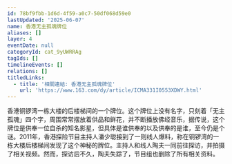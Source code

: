 ```yaml
---
id: 78bf9fbb-1d6d-4f59-a0c7-50df068d59e0
lastUpdated: '2025-06-07'
name: 香港无主孤魂牌位
aliases: []
layer: 4
eventDate: null
categoryId: cat_9yUWRRAg
tagIds: []
timelineEvents: []
relations: []
titledLinks:
  - title: '相關連結: 香港无主孤魂牌位'
    url: 'https://www.163.com/dy/article/ICMA331I0553XDWY.html'
---
```

香港铜锣湾一栋大楼的后楼梯间的一个牌位。这个牌位上没有名字，只刻着「无主孤魂」四个字，周围常常摆放着供品和鲜花，并不断播放佛经音乐，据传说，这个牌位是供奉一位自杀的知名影星，但具体是谁供奉的以及供奉的是谁，至今仍是个谜。2011年，香港探险节目主持人潘少聪接到了一则线人爆料，称在铜锣湾的一栋大楼后楼梯间发现了这个神秘的牌位。主持人和线人陶夫一同前往探访，并拍摄了相关视频。然而，探访后不久，陶夫失踪了，节目组也删除了所有相关资料。
